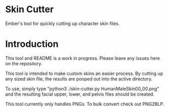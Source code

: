 # Skin Cutter

Ember's tool for quickly cutting up character skin files.

# Introduction

This tool and README is a work in progress. Please leave any issues here on the repository.

This tool is intended to make custom skins an easier process. By cutting up any sized skin file, the results are pooped out into the active directory.

To use, simply type "python3 ./skin-cutter.py HumanMaleSkin00_00.png" and the resulting facial upper, lower, and pelvis files should be created.

This tool currently only handles PNGs. To bulk convert check out PNG2BLP.
